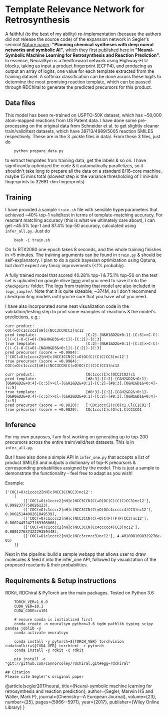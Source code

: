 # Template Relevance Network for Retrosynthesis
A faithful (to the best of my ability) re-implementation (because the authors did not release the source code) of the expansion network in Segler's seminal [Nature paper](https://www.nature.com/articles/nature25978): **"Planning chemical syntheses with deep nueral networks and symbolic AI"**, which they [first published here](https://chemistry-europe.onlinelibrary.wiley.com/doi/abs/10.1002/chem.201605499) in **"Neural-Symbolic Machine Learning for Retrosynthesis and Reaction Prediction"**. In essence, NeuralSym is a feedforward network using Highway-ELU blocks, taking as input a product fingerprint (ECFP4), and producing as output an array of logits, one value for each template extracted from the training dataset. A softmax classification can be done across these logits to determine the most promising reaction template, which can be passed through RDChiral to generate the predicted precursors for this product. 

## Data files
This model has been re-trained on USPTO-50K dataset, which has ~50,000 atom-mapped reactions from US Patent data.
I have done some pre-processing on the original data from Schneider et al. to get slightly cleaner train/valid/test datasets, which have 39713/4989/5005 reaction SMILES respectively. These are in the 3 .pickle files in data/. From these 3 files, just do
```
    python prepare_data.py
```
to extract templates from training data, get the labels & so on. I have significantly optimized the code & it automatically parallelizes, so it shouldn't take long to prepare all the data on a standard 8/16-core machine, maybe 15 mins total (slowest step is the variance thresholding of 1 mil-dim fingerprints to 32681-dim fingerprints)

## Training
I have provided a sample ```train.sh``` file with sensible hyperparameters that achieved ~40% top-1 valid/test  in terms of template-matching accuracy. For reactant matching accuracy (this is what we ultimately care about), I can get ~45.5% top-1 and 87.4% top-50 accuracy, calculated using ```infer_all.py```. Just do
```
    bash -i train.sh
```
On 1x RTX2080 one epoch takes 8 seconds, and the whole training finishes in <5 minutes. 
The training arguments can be found in ```train.py``` & should be self-explanatory. I plan to do a quick bayesian optimization using Optuna, but don't expect any fancy improvements (<1% probably).

A fully trained model that scored 40.28% top-1 & 75.1% top-50 on the test set is uploaded on google drive [here](https://drive.google.com/drive/folders/1NUWo7Ir5bnCRMluAYf2LqAkMm-TmiQRz?usp=sharing) and you need to save it into the ```checkpoint/``` folder. The logs from training that model are also included in ```logs_sample/```.  Note that it is quite sizeable, ~374M, so I don't recommend checkpointing models until you're sure that you have what you need. 

I have also incorporated some neat visualization code in the validation/testing step to print some examples of reactions & the model's predictions, e.g.:
```
curr product:                       COC(=O)c1cccc2[nH]c(NCC3CCNCC3)nc12
pred template:                      [C:2]-[N&H1&D2&+0:1]-[C:3]>>C-C(-C)(-C)-O-C(=O)-[N&H0&D3&+0:1](-[C:2])-[C:3]
true template:                      [C:2]-[N&H1&D2&+0:1]-[C:3]>>C-C(-C)(-C)-O-C(=O)-[N&H0&D3&+0:1](-[C:2])-[C:3]
pred precursor (score = +0.9984):   ['COC(=O)c1cccc2[nH]c(NCC3CCN(C(=O)OC(C)(C)C)CC3)nc12']
true precursor (score = +0.9984):   COC(=O)c1cccc2[nH]c(NCC3CCN(C(=O)OC(C)(C)C)CC3)nc12

curr product:                       COc1ccc(I)c(OCC2CO2)c1
pred template:                      [#8:3]-[C:2]-[C&H2&D2&+0:1]-[O&H0&D2&+0:4]-[c:5]>>Cl-[C&H2&D2&+0:1]-[C:2]-[#8:3].[O&H1&D1&+0:4]-[c:5]
true template:                      [#8:3]-[C:2]-[C&H2&D2&+0:1]-[O&H0&D2&+0:4]-[c:5]>>Cl-[C&H2&D2&+0:1]-[C:2]-[#8:3].[O&H1&D1&+0:4]-[c:5]
pred precursor (score = +0.9820):   ['COc1ccc(I)c(O)c1.ClCC1CO1']
true precursor (score = +0.9820):   COc1ccc(I)c(O)c1.ClCC1CO1
```

## Inference
For my own purposes, I am first working on generating up to top-200 precursors across the entire train/valid/test datasets. This is in ```infer_all.py```.

But I have also done a simple API in ```infer_one.py``` that accepts a list of product SMILES and outputs a dictionary of top-K precursors & corresponding probabilities assigned by the model. This is just a sample to demonstrate the functionality - feel free to adapt as you wish!

Example:
```
{'COC(=O)c1cccc2[nH]c(NCC3CCNCC3)nc12': 
    [
        (['COC(=O)c1cccc2[nH]c(NCC3CCN(C(=O)OC(C)(C)C)CC3)nc12'], 0.9992377758026123), 
        (['COC(=O)c1cccc2[nH]c(NCC3CCN(C(=O)OCc4ccccc4)CC3)nc12'], 0.0002514408261049539), 
        (['COC(=O)c1cccc2[nH]c(NCC3CCN(C(=O)C(F)(F)F)CC3)nc12'], 0.00024452427169308066), 
        (['COC(=O)c1cccc2[nH]c(NCC3CCN(Cc4ccccc4)CC3)nc12'], 0.00012763732229359448), 
        (['COC(=O)c1cccc2[nH]c(NCc3ccncc3)nc12'], 4.4018081098329276e-05)
    ]}
```

Next in the pipeline: build a sample webapp that allows user to draw molecules & feed it into the infer_one API, followed by visualization of the proposed reactants & their probabilities.

## Requirements & Setup instructions
RDKit, RDChiral & PyTorch are the main packages.
Tested on Python 3.6
```
    TORCH_VER=1.6.0
    CUDA_VER=10.1
    CUDA_CODE=cu101

    # ensure conda is initialized first
    conda create -n neuralsym python=3.6 tqdm pathlib typing scipy pandas joblib -y
    conda activate neuralsym

    conda install -y pytorch=${TORCH_VER} torchvision cudatoolkit=${CUDA_VER} torchtext -c pytorch
    conda install -y rdkit -c rdkit

    pip install -e "git://github.com/connorcoley/rdchiral.git#egg=rdchiral"
    
## Citation
Please cite Segler's original paper
```
@article{segler2017neural,
  title={Neural-symbolic machine learning for retrosynthesis and reaction prediction},
  author={Segler, Marwin HS and Waller, Mark P},
  journal={Chemistry--A European Journal},
  volume={23},
  number={25},
  pages={5966--5971},
  year={2017},
  publisher={Wiley Online Library}
}
```
